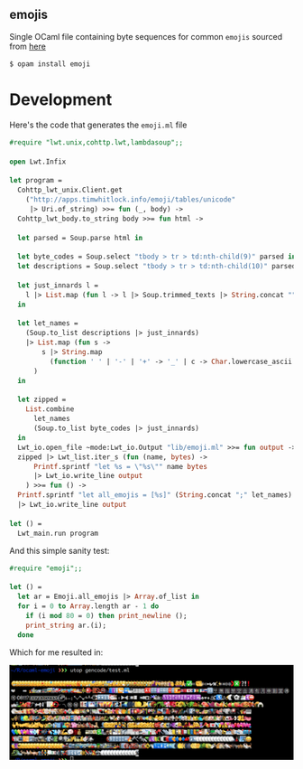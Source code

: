 emojis
------

Single OCaml file containing byte sequences for common `emojis`
sourced from [here](http://apps.timwhitlock.info/emoji/tables/unicode)

```
$ opam install emoji
```

# Development 

Here's the code that generates the `emoji.ml` file

```ocaml
#require "lwt.unix,cohttp.lwt,lambdasoup";;

open Lwt.Infix

let program =
  Cohttp_lwt_unix.Client.get
    ("http://apps.timwhitlock.info/emoji/tables/unicode"
     |> Uri.of_string) >>= fun (_, body) ->
  Cohttp_lwt_body.to_string body >>= fun html ->

  let parsed = Soup.parse html in

  let byte_codes = Soup.select "tbody > tr > td:nth-child(9)" parsed in
  let descriptions = Soup.select "tbody > tr > td:nth-child(10)" parsed in

  let just_innards l =
    l |> List.map (fun l -> l |> Soup.trimmed_texts |> String.concat "")
  in

  let let_names =
    (Soup.to_list descriptions |> just_innards)
    |> List.map (fun s ->
        s |> String.map
          (function ' ' | '-' | '+' -> '_' | c -> Char.lowercase_ascii c)
      )
  in

  let zipped =
    List.combine
      let_names
      (Soup.to_list byte_codes |> just_innards)
  in
  Lwt_io.open_file ~mode:Lwt_io.Output "lib/emoji.ml" >>= fun output ->
  zipped |> Lwt_list.iter_s (fun (name, bytes) ->
      Printf.sprintf "let %s = \"%s\"" name bytes
      |> Lwt_io.write_line output
    ) >>= fun () ->
  Printf.sprintf "let all_emojis = [%s]" (String.concat ";" let_names)
  |> Lwt_io.write_line output

let () =
  Lwt_main.run program
```

And this simple sanity test:

```ocaml
#require "emoji";;

let () =
  let ar = Emoji.all_emojis |> Array.of_list in
  for i = 0 to Array.length ar - 1 do
    if (i mod 80 = 0) then print_newline ();
    print_string ar.(i);
  done
```

Which for me resulted in:

![](./emojis.png)
